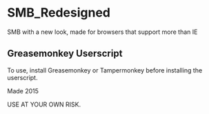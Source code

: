# SMB_Redesigned
SMB with a new look, made for browsers that support more than IE

## Greasemonkey Userscript
To use, install Greasemonkey or Tampermonkey before installing the userscript. 

Made 2015

USE AT YOUR OWN RISK.